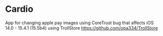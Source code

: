 # Cardio
App for changing apple pay images using CoreTrust bug that affects iOS 14.0 - 15.4.1 (15.5b4) using TrollStore https://github.com/opa334/TrollStore
